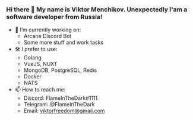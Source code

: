 ### Hi there 👋 My name is Viktor Menchikov. Unexpectedly I'am a software developer from Russia!

<!--
**FlameInTheDark/FlameInTheDark** is a ✨ _special_ ✨ repository because its `README.md` (this file) appears on your GitHub profile.

Here are some ideas to get you started:

- 🔭 I’m currently working on ...
- 🌱 I’m currently learning ...
- 👯 I’m looking to collaborate on ...
- 🤔 I’m looking for help with ...
- 💬 Ask me about ...
- 📫 How to reach me: ...
- 😄 Pronouns: ...
- ⚡ Fun fact: ...
-->
- 🔭 I’m currently working on:
  - Arcane Discord Bot
  - Some more stuff and work tasks
- 🛠 I prefer to use:
  - Golang
  - VueJS, NUXT
  - MongoDB, PostgreSQL, Redis
  - Docker
  - NATS
- 📫 How to reach me:
  - Discord: FlameInTheDark#1111
  - Telegram: @FlameInTheDark
  - Email: viktorfreedom@gmail.com
